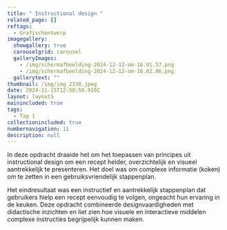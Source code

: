 ```yaml
---
title: " Instructional design "
related_page: []
reftags:
  - Grafischontwerp
imagegallery:
  showgallery: true
  carouselgrid: carousel
  galleryImages:
    - /img/scherm­afbeelding-2024-12-12-om-16.01.57.png
    - /img/scherm­afbeelding-2024-12-12-om-16.02.06.png
  gallerytext: ""
thumbnail: /img/img_2338.jpeg
date: 2024-11-15T12:58:59.910Z
layout: layout5
mainincluded: true
tags:
  - Tag 1
collectionincluded: true
numbernavigation: 11
description: null
---
```

In deze opdracht draaide het om het toepassen van principes uit instructional design om een recept helder, overzichtelijk en visueel aantrekkelijk te presenteren. Het doel was om complexe informatie (koken) om te zetten in een gebruiksvriendelijk stappenplan.  

Het eindresultaat was een instructief en aantrekkelijk stappenplan dat gebruikers hielp een recept eenvoudig te volgen, ongeacht hun ervaring in de keuken. Deze opdracht combineerde designvaardigheden met didactische inzichten en liet zien hoe visuele en interactieve middelen complexe instructies begrijpelijk kunnen maken.